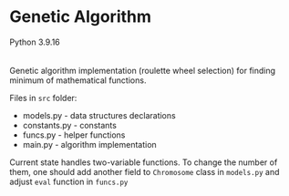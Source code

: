Genetic Algorithm
=============
Python 3.9.16
######

Genetic algorithm implementation (roulette wheel selection) for finding minimum of mathematical functions.

Files in `src` folder:
* models.py - data structures declarations
* constants.py - constants
* funcs.py - helper functions
* main.py - algorithm implementation

Current state handles two-variable functions. To change the number of them, one should add another field to `Chromosome` class in `models.py` and adjust `eval` function in `funcs.py`
